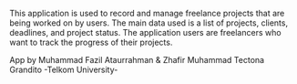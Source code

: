 This application is used to record and manage freelance projects that are being worked on by users.
The main data used is a list of projects, clients, deadlines, and project status.
The application users are freelancers who want to track the progress of their projects.

App by Muhammad Fazil Ataurrahman & Zhafir Muhammad Tectona Grandito
-Telkom University-

